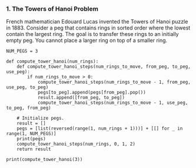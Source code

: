 ### 1. The Towers of Hanoi Problem
French mathematician Edouard Lucas invented the Towers of Hanoi puzzle in 1883. Consider a peg that contains rings in sorted order where the lowest contain the largest ring. The goal is to transfer these rings to an initially empty peg. You cannot place a larger ring on top of a smaller ring.

```
NUM_PEGS = 3

def compute_tower_hanoi(num_rings):
    def compute_tower_hanoi_steps(num_rings_to_move, from_peg, to_peg, use_peg):
        if num_rings_to_move > 0:
            compute_tower_hanoi_steps(num_rings_to_move - 1, from_peg, use_peg, to_peg)
            pegs[to_peg].append(pegs[from_peg].pop())
            result.append([from_peg, to_peg])
            compute_tower_hanoi_steps(num_rings_to_move - 1, use_peg, to_peg, from_peg)

    # Initialize pegs.
    result = []
    pegs = [list(reversed(range(1, num_rings + 1)))] + [[] for _ in range(1, NUM_PEGS)]
    print(pegs)
    compute_tower_hanoi_steps(num_rings, 0, 1, 2)
    return result

print(compute_tower_hanoi(3))
```
